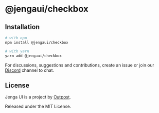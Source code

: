 # @jengaui/checkbox

## Installation

```sh
# with npm
npm install @jengaui/checkbox

# with yarn
yarn add @jengaui/checkbox
```

For discussions, suggestions and contributions, create an issue or join our [Discord](https://discord.gg/sHnHPnAPZj) channel to chat.

## License

Jenga UI is a project by [Outpost](https://outpost.run).

Released under the MIT License.
